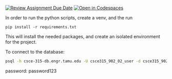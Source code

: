 [![Review Assignment Due Date](https://classroom.github.com/assets/deadline-readme-button-24ddc0f5d75046c5622901739e7c5dd533143b0c8e959d652212380cedb1ea36.svg)](https://classroom.github.com/a/7JP64vQQ)
[![Open in Codespaces](https://classroom.github.com/assets/launch-codespace-7f7980b617ed060a017424585567c406b6ee15c891e84e1186181d67ecf80aa0.svg)](https://classroom.github.com/open-in-codespaces?assignment_repo_id=13712472)

In order to run the python scripts, create a venv, and the run 
```
pip install -r requirements.txt
```

This will install the needed packages, and create an isolated environment for the project.

To connect to the database:
```bash
psql -h csce-315-db.engr.tamu.edu -U csce315_902_02_user -d csce315_902_02_db
```
password: password123
